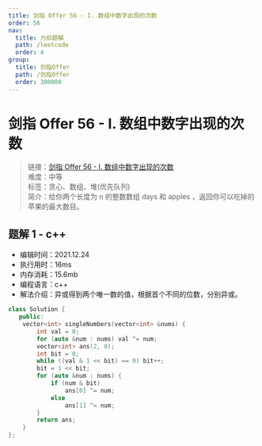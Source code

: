 ```yaml
---
title: 剑指 Offer 56 - I. 数组中数字出现的次数
order: 56
nav:
  title: 力扣题解
  path: /leetcode
  order: 4
group:
  title: 剑指Offer
  path: /剑指Offer
  order: 300000
---
```


# 剑指 Offer 56 - I. 数组中数字出现的次数

> 链接：[剑指 Offer 56 - I. 数组中数字出现的次数](https://leetcode-cn.com/problems/maximum-number-of-eaten-apples/)  
> 难度：中等  
> 标签：贪心、数组、堆(优先队列)  
> 简介：给你两个长度为 n 的整数数组 days 和 apples ，返回你可以吃掉的苹果的最大数目。

## 题解 1 - c++

- 编辑时间：2021.12.24
- 执行用时：16ms
- 内存消耗：15.6mb
- 编程语言：c++
- 解法介绍：异或得到两个唯一数的值，根据首个不同的位数，分别异或。

```c++
class Solution {
   public:
    vector<int> singleNumbers(vector<int> &nums) {
        int val = 0;
        for (auto &num : nums) val ^= num;
        vector<int> ans(2, 0);
        int bit = 0;
        while ((val & 1 << bit) == 0) bit++;
        bit = 1 << bit;
        for (auto &num : nums) {
            if (num & bit)
                ans[0] ^= num;
            else
                ans[1] ^= num;
        }
        return ans;
    }
};
```
